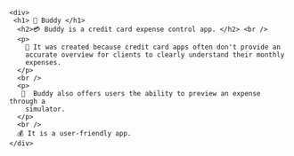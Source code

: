     <div>
     <h1> 🤝 Buddy </h1>
      <h2>💳 Buddy is a credit card expense control app. </h2> <br />
      <p>
        🫤 It was created because credit card apps often don't provide an
        accurate overview for clients to clearly understand their monthly
        expenses.
      </p>
      <br />
      <p>
       🔮  Buddy also offers users the ability to preview an expense through a
        simulator.
      </p>
      <br />
      💰 It is a user-friendly app.
    </div>
 
